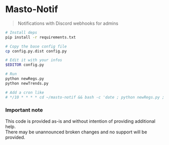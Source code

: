 # Masto-Notif
> Notifications with Discord webhooks for admins


```bash
# Install deps
pip install -r requirements.txt

# Copy the base config file
cp config.py.dist config.py

# Edit it with your infos
$EDITOR config.py

# Run
python newRegs.py
python newTrends.py

# Add a cron like
# */10 * * * * cd ~/masto-notif && bash -c 'date ; python newRegs.py ; python newTrends.py' > cron.log 2>&1
```

### Important note

This code is provided as-is and without intention of providing additional help.  
There may be unannounced broken changes and no support will be provided.
